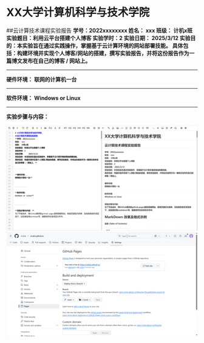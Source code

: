 # XX大学计算机科学与技术学院 
##云计算技术课程实验报告
**学号：2022xxxxxxxx
姓名： xxx
班级： 计机x班
实验题目：利用云平台搭建个人博客
实验学时：2
实验日期：    2025/3/12
实验目的：本实验旨在通过实践操作，掌握基于云计算环境的网站部署技能。
具体包括：构建环境并实现个人博客/网站的搭建，撰写实验报告，并将这份报告作为一篇博文发布在自己的博客 / 网站上。**

------------

**硬件环境： 
联网的计算机一台**


------------

**软件环境：
Windows or Linux**


------------

**实验步骤与内容：**

![](./image/mdshow.png)
![](./image/pagesshow.png)








